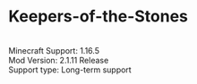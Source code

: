 # Keepers-of-the-Stones
<br/>Minecraft Support: 1.16.5
<br/>Mod Version: 2.1.11 Release
<br/>Support type: Long-term support

